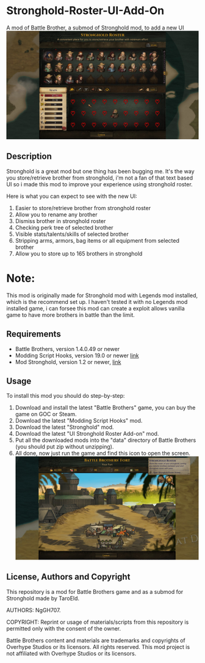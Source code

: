 # Stronghold-Roster-UI-Add-On
A mod of Battle Brother, a submod of Stronghold mod, to add a new UI
![Stronghold-Roster-UI-Add-On](!info/display_01.jpg "Stronghold-Roster-UI-Add-On repo: Have a better experience when using stronghold roster system")

## Description
Stronghold is a great mod but one thing has been bugging me. It's the way you store/retrieve brother from stronghold, i'm not a fan of that text based UI so i made this mod to improve your experience using stronghold roster.

Here is what you can expect to see with the new UI:
1. Easier to store/retrieve brother from stronghold roster
2. Allow you to rename any brother
3. Dismiss brother in stronghold roster
4. Checking perk tree of selected brother
5. Visible stats/talents/skills of selected brother
6. Stripping arms, armors, bag items or all equipment from selected brother
7. Allow you to store up to 165 brothers in stronghold

# Note:
This mod is originally made for Stronghold mod with Legends mod installed, which is the recommend set up. I haven't tested it with no Legends mod installed game, i can forsee this mod can create a exploit allows vanilla game to have more brothers in battle than the limit.

## Requirements
* Battle Brothers, version 1.4.0.49 or newer
* Modding Script Hooks, version 19.0 or newer [link](https://www.nexusmods.com/battlebrothers/mods/42)
* Mod Stronghold, version 1.2 or newer, [link](https://www.nexusmods.com/battlebrothers/mods/324)

## Usage
To install this mod you should do step-by-step:
1. Download and install the latest "Battle Brothers" game, you can buy the game on GOC or Steam.
2. Download the latest "Modding Script Hooks" mod.
3. Download the latest "Stronghold" mod.
4. Download the latest "UI Stronghold Roster Add-on" mod.
5. Put all the downloaded mods into the "data" directory of Battle Brothers (you should put zip without unzipping).
6. All done, now just run the game and find this icon to open the screen.
![Where is the button?](!info/display_02.jpg "Stronghold-Roster-UI-Add-On repo: Just click on this button")

## License, Authors and Copyright

This repository is a mod for Battle Brothers game and as a submod for Stronghold made by TaroEld.

AUTHORS: NgGH707.

COPYRIGHT: Reprint or usage of materials/scripts from this repository is permitted only with the consent of the owner.

Battle Brothers content and materials are trademarks and copyrights of Overhype Studios or its licensors. All rights reserved. This mod project is not affiliated with Overhype Studios or its licensors.
